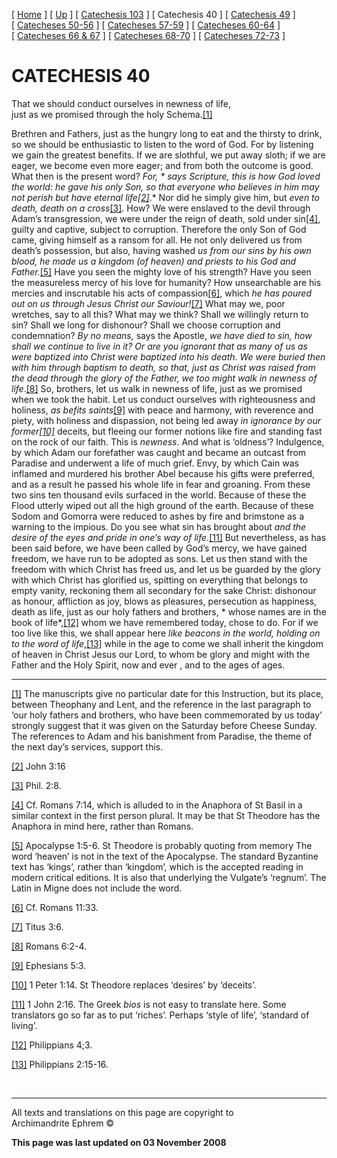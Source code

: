 \[ [Home](index.md) \] \[ [Up](lent.md) \]
\[ [Catechesis 103](catechesis_103.md) \] \[ Catechesis 40 \]
\[ [Catechesis 49](catechesis_49.md) \]
\[ [Catecheses 50-56](ths50-56.md) \]
\[ [Catecheses 57-59](ths57-59.md) \]
\[ [Catecheses 60-64](ths60-64.md) \]
\[ [Catecheses 66 & 67](ths66-67.md) \]
\[ [Catecheses 68-70](ths68-70.md) \]
\[ [Catecheses 72-73](ths72-73.md) \]

# CATECHESIS 40

That we should conduct ourselves in newness of life,  
just as we promised through the holy Schema.[\[1\]](#_ftn1)

Brethren and Fathers, just as the hungry long to eat and the thirsty to
drink, so we should be enthusiastic to listen to the word of God. For by
listening we gain the greatest benefits. If we are slothful, we put away
sloth; if we are eager, we become even more eager; and from both the
outcome is good. What then is the present word? *For, * says Scripture,
*this is how God loved the world: he gave his only Son, so that everyone
who believes in him may not perish but have eternal
life*[\[2\]](#_ftn2)*.* Nor did he simply give him, but *even to death,
death on a cross*[\[3\]](#_ftn3). How? We were enslaved to the devil
through Adam’s transgression, we were under the reign of death, sold
under sin[\[4\]](#_ftn4), guilty and captive, subject to corruption.
Therefore the only Son of God came, giving himself as a ransom for all.
He not only delivered us from death’s possession, but also, having
washed *us from our sins by his own blood, he made us a kingdom (of
heaven) and priests to his God and Father.*[\[5\]](#_ftn5) Have you seen
the mighty love of his strength? Have you seen the measureless mercy of
his love for humanity? How unsearchable are his mercies and inscrutable
his acts of compassion[\[6\]](#_ftn6), which *he has poured out on us
through Jesus Christ our Saviour\!*[\[7\]](#_ftn7) What may we, poor
wretches, say to all this? What may we think? Shall we willingly return
to sin? Shall we long for dishonour? Shall we choose corruption and
condemnation? *By no means,* says the Apostle, *we have died to sin, how
shall we continue to live in it? Or are you ignorant that as many of us
as were baptized into Christ were baptized into his death. We were
buried then with him through baptism to death, so that, just as Christ
was raised from the dead through the glory of the Father, we too might
walk in newness of life*.[\[8\]](#_ftn8) So, brothers, let us walk in
newness of life, just as we promised when we took the habit. Let us
conduct ourselves with righteousness and holiness, *as befits
saints*[\[9\]](#_ftn9) with peace and harmony, with reverence and piety,
with holiness and dispassion, not being led away *in ignorance by our
former[\[10\]](#_ftn10)* deceits, but fleeing our former notions like
fire and standing fast on the rock of our faith. This is *newness*. And
what is ‘oldness’? Indulgence, by which Adam our forefather was caught
and became an outcast from Paradise and underwent a life of much grief.
Envy, by which Cain was inflamed and murdered his brother Abel because
his gifts were preferred, and as a result he passed his whole life in
fear and groaning. From these two sins ten thousand evils surfaced in
the world. Because of these the Flood utterly wiped out all the high
ground of the earth. Because of these Sodom and Gomorra were reduced to
ashes by fire and brimstone as a warning to the impious. Do you see what
sin has brought about *and the desire of the eyes and pride in one’s way
of life*.[\[11\]](#_ftn11) But nevertheless, as has been said before, we
have been called by God’s mercy, we have gained freedom, we have run to
be adopted as sons. Let us then stand with the freedom with which Christ
has freed us, and let us be guarded by the glory with which Christ has
glorified us, spitting on everything that belongs to empty vanity,
reckoning them all secondary for the sake Christ: dishonour as honour,
affliction as joy, blows as pleasures, persecution as happiness, death
as life, just as our holy fathers and brothers, * whose names are in the
book of life*,[\[12\]](#_ftn12) whom we have remembered today, chose to
do. For if we too live like this, we shall appear here *like beacons in
the world, holding on to the word of life*,[\[13\]](#_ftn13) while in
the age to come we shall inherit the kingdom of heaven in Christ Jesus
our Lord, to whom be glory and might with the Father and the Holy
Spirit, now and ever , and to the ages of ages.

  

-----

[\[1\]](#_ftnref1) The manuscripts give no particular date for this
Instruction, but its place, between Theophany and Lent, and the
reference in the last paragraph to ‘our holy fathers and brothers, who
have been commemorated by us today’ strongly suggest that it was given
on the Saturday before Cheese Sunday. The references to Adam and his
banishment from Paradise, the theme of the next day’s services, support
this.

[\[2\]](#_ftnref2) John 3:16

[\[3\]](#_ftnref3) Phil. 2:8.

[\[4\]](#_ftnref4) Cf. Romans 7:14, which is alluded to in the Anaphora
of St Basil in a similar context in the first person plural. It may be
that St Theodore has the Anaphora in mind here, rather than Romans.

[\[5\]](#_ftnref5) Apocalypse 1:5-6. St Theodore is probably quoting
from memory The word ‘heaven’ is not in the text of the Apocalypse. The
standard Byzantine text has ‘kings’, rather than ‘kingdom’, which is the
accepted reading in modern critical editions. It is also that underlying
the Vulgate’s ‘regnum’. The Latin in Migne does not include the word.

[\[6\]](#_ftnref6) Cf. Romans 11:33.

[\[7\]](#_ftnref7) Titus 3:6.

[\[8\]](#_ftnref8) Romans 6:2-4.

[\[9\]](#_ftnref9) Ephesians 5:3.

[\[10\]](#_ftnref10) 1 Peter 1:14. St Theodore replaces ‘desires’ by
‘deceits’.

[\[11\]](#_ftnref11) 1 John 2:16. The Greek *bios* is not easy to
translate here. Some translators go so far as to put ‘riches’. Perhaps
‘style of life’, ‘standard of living’.

[\[12\]](#_ftnref12) Philippians 4;3.

[\[13\]](#_ftnref13) Philippians 2:15-16.

 

-----

All texts and translations on this page are copyright to  
Archimandrite Ephrem ©

**This page was last updated on 03 November 2008**

